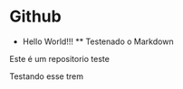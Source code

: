 # Github

- Hello World!!!
** Testenado o Markdown

Este é um repositorio teste

Testando esse trem
